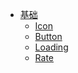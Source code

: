 - [基础](/base)
  - [Icon](/base/icon)
  - [Button](/base/button)
  - [Loading](/base/loading)
  - [Rate](/base/rate)
<!-- - [Guide](/guide)
  - [How to do A](/guide/how-to-do-a)
  - [How to do B](/guide/how-to-do-b) -->
